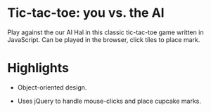 Tic-tac-toe: you vs. the AI
=========================

Play against the our AI Hal in this classic tic-tac-toe game written in JavaScript. Can be played in the browser, click tiles to place mark. 

Highlights
==========

*   Object-oriented design.

*   Uses jQuery to handle mouse-clicks and place cupcake marks.
